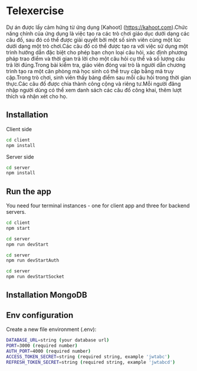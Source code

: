 # Telexercise
Dự án được lấy cảm hứng từ ứng dụng [Kahoot] (https://kahoot.com).Chức năng chính của ứng dụng là việc tạo ra các trò chơi giáo dục dưới dạng các câu đố, sau đó có thể được giải quyết bởi một số sinh viên cùng một lúc dưới dạng một trò chơi.Các câu đố có thể được tạo ra với việc sử dụng một trình hướng dẫn đặc biệt cho phép bạn chọn loại câu hỏi, xác định phương pháp trao điểm và thời gian trả lời cho một câu hỏi cụ thể và số lượng câu trả lời đúng.Trong bài kiểm tra, giáo viên đóng vai trò là người dẫn chương trình tạo ra một căn phòng mà học sinh có thể truy cập bằng mã truy cập.Trong trò chơi, sinh viên thấy bảng điểm sau mỗi câu hỏi trong thời gian thực.Các câu đố được chia thành công cộng và riêng tư.Mỗi người đăng nhập người dùng có thể xem danh sách các câu đố công khai, thêm lượt thích và nhận xét cho họ.

## Installation

Client side

```bash
cd client
npm install
```

Server side

```bash
cd server
npm install
```

## Run the app

You need four terminal instances - one for client app and three for backend servers.

```bash
cd client
npm start
```

```bash
cd server
npm run devStart
```

```bash
cd server
npm run devStartAuth
```

```bash
cd server
npm run devStartSocket
```

## Installation MongoDB


## Env configuration
Create a new file environment (.env):
```bash
DATABASE_URL=string (your database url)
PORT=3000 (required number)
AUTH_PORT=4000 (required number)
ACCESS_TOKEN_SECRET=string (required string, example 'jwtabc')
REFRESH_TOKEN_SECRET=string (required string, example 'jwtabcd')
```


